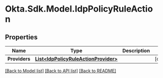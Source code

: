 # Okta.Sdk.Model.IdpPolicyRuleAction

## Properties

Name | Type | Description | Notes
------------ | ------------- | ------------- | -------------
**Providers** | [**List&lt;IdpPolicyRuleActionProvider&gt;**](IdpPolicyRuleActionProvider.md) |  | [optional] 

[[Back to Model list]](../README.md#documentation-for-models) [[Back to API list]](../README.md#documentation-for-api-endpoints) [[Back to README]](../README.md)

